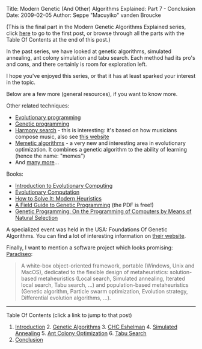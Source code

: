 Title: Modern Genetic (And Other) Algorithms Explained: Part 7 - Conclusion
Date: 2009-02-05
Author: Seppe "Macuyiko" vanden Broucke

(This is the final part in the Modern Genetic Algorithms Explained series, click [here](|filename|2009_01_modern-genetic-and-other-algorithms-1.md) to go to the first post, or browse through all the parts with the Table Of Contents at the end of this post.)

In the past series, we have looked at genetic algorithms, simulated annealing, ant colony simulation and tabu search. Each method had its pro's and cons, and there certainly is room for exploration left.

I hope you've enjoyed this series, or that it has at least sparked your interest in the topic.

Below are a few more (general resources), if you want to know more.

Other related techniques:

*   [Evolutionary programming][2]
*   [Genetic programming][3]
*   [Harmony search][4] - this is interesting: it's based on how musicians compose music, also see [this website][5]
*   [Memetic algorithms][6] - a very new and interesting area in evolutionary optimization. It combines a genetic algorithm to the ability of learning (hence the name: "memes")
*   And [many more][7]...

Books:

*   [Introduction to Evolutionary Computing][8]
*   [Evolutionary Computation][9]
*   [How to Solve It: Modern Heuristics][10]
*   [A Field Guide to Genetic Programming][11] (the PDF is free!)
*   [Genetic Programming: On the Programming of Computers by Means of Natural Selection][12]

A specialized event was held in the USA: Foundations Of Genetic Algorithms. You can find a lot of interesting information on [their website][13].

Finally, I want to mention a software project which looks promising: [Paradiseo][14]:

> A white-box object-oriented framework, portable (Windows, Unix and MacOS), dedicated to the flexible design of metaheuristics: solution-based metaheuristics (Local search, Simulated annealing, Iterated local search, Tabu search, ...) and population-based metaheuristics (Genetic algorithm, Particle swarm optimization, Evolution strategy, Differential evolution algorithms, ...).


-----

Table Of Contents (click a link to jump to that post)

1. [Introduction](|filename|2009_01_modern-genetic-and-other-algorithms-1.md)
2. [Genetic Algorithms](|filename|2009_01_modern-genetic-and-other-algorithms-2.md)
3. [CHC Eshelman](|filename|2009_01_modern-genetic-and-other-algorithms-3.md)
4. [Simulated Annealing](|filename|2009_01_modern-genetic-and-other-algorithms-4.md)
5. [Ant Colony Optimization](|filename|2009_01_modern-genetic-and-other-algorithms-5.md)
6. [Tabu Search](|filename|2009_01_modern-genetic-and-other-algorithms-6.md)
7. [Conclusion](|filename|2009_01_modern-genetic-and-other-algorithms-7.md)


 [1]: http://blog.macuyiko.com/2009/01/modern-genetic-and-other-algorithms.html
 [2]: http://en.wikipedia.org/wiki/Evolutionary_programming
 [3]: http://en.wikipedia.org/wiki/Genetic_programming
 [4]: http://en.wikipedia.org/wiki/Harmony_search
 [5]: http://www.hydroteq.com/
 [6]: http://en.wikipedia.org/wiki/Memetic_algorithm
 [7]: http://en.wikipedia.org/wiki/Genetic_algorithm#Related_techniques
 [8]: http://www.amazon.com/Introduction-Evolutionary-Computing-Natural/dp/3540401849/ref=pd_sim_b_3
 [9]: http://www.amazon.com/Evolutionary-Computation-Kenneth-Jong/dp/0262041944
 [10]: http://www.amazon.com/How-Solve-Heuristics-Zbigniew-Michalewicz/dp/3540660615
 [11]: http://www.gp-field-guide.org.uk/
 [12]: http://www.amazon.com/Genetic-Programming-Computers-Selection-Adaptive/dp/0262111705/ref=pd_bbs_sr_1?ie=UTF8&s=books&qid=1230992985&sr=8-1
 [13]: http://www.sigevo.org/foga-2009/
 [14]: http://paradiseo.gforge.inria.fr/index.php?n=Paradiseo.Home
 [15]: http://blog.macuyiko.com/2009/01/modern-genetic-and-other-algorithms_06.html
 [16]: http://blog.macuyiko.com/2009/01/modern-genetic-and-other-algorithms_237.html
 [17]: http://blog.macuyiko.com/2009/01/modern-genetic-and-other-algorithms_4050.html
 [18]: http://blog.macuyiko.com/2009/01/modern-genetic-and-other-algorithms_22.html
 [19]: http://blog.macuyiko.com/2009/01/modern-genetic-and-other-algorithms_07.html
 [20]: http://blog.macuyiko.com/2009/02/modern-genetic-and-other-algorithms.html
